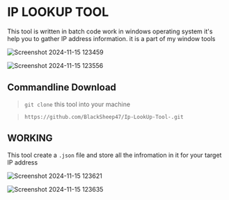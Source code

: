 <h1>IP LOOKUP TOOL</h1>
This tool is written in batch code work in windows operating system it's help you to gather IP address information. it is a part of my window tools <br>

![Screenshot 2024-11-15 123459](https://github.com/user-attachments/assets/586953dc-0186-41e9-a5fe-42e6107f492a)

![Screenshot 2024-11-15 123556](https://github.com/user-attachments/assets/04bea3a9-3b69-42f6-bf60-eae63d573acf)

<h2>Commandline Download</h2>

> `git clone` this tool into your machine<br>

> `https://github.com/BlackSheep47/Ip-LookUp-Tool-.git`

<h2>WORKING</h2>

This tool create a `.json` file and store all the infromation in it for your target IP address

![Screenshot 2024-11-15 123621](https://github.com/user-attachments/assets/d2bd3f34-feb6-4f06-8081-c8a0460aec8d)

![Screenshot 2024-11-15 123635](https://github.com/user-attachments/assets/68c31486-9baa-422c-b239-07731de20d28)

